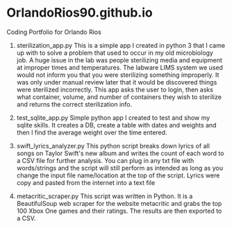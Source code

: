 # OrlandoRios90.github.io
Coding Portfolio for Orlando Rios

1) sterilization_app.py
This is a simple app I created in python 3 that I came up with to solve a problem that used to occur in my old microbiology job. A huge issue in the lab was 
people sterilizing media and equipment at improper times and temperatures. The labware LIMS system we used would not inform you that you were sterilizing something
improperly. It was only under manual review later that it would be discovered things were sterilized incorrectly. This app asks the user to login, then asks what
container, volume, and number of containers they wish to sterilize and returns the correct sterilization info.

2) test_sqlite_app.py
Simple python app I created to test and show my sqlite skills. It creates a DB, create a table with dates and weights and then I find the average weight over the time entered.

3) swift_lyrics_analyzer.py
This python script breaks down lyrics of all songs on Taylor Swift's new album and writes the count of each word to a CSV file for further analysis. You can plug in any txt file with words/strings and the script will still perform as intended as long as you change the input file name/location at the top of the script. Lyrics were copy and pasted from the internet into a text file

4) metacritic_scraper.py
This script was written in Python. It is a BeautifulSoup web scraper for the website metacritic and grabs the top 100 Xbox One games and their ratings. The results are then exported to a CSV.

